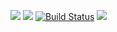 <a href="https://codeclimate.com/github/codeclimate/codeclimate/maintainability"><img src="https://api.codeclimate.com/v1/badges/a99a88d28ad37a79dbf6/maintainability" /></a>
<a href="https://codeclimate.com/github/codeclimate/codeclimate/test_coverage"><img src="https://api.codeclimate.com/v1/badges/a99a88d28ad37a79dbf6/test_coverage" /></a>
[![Build Status](https://travis-ci.com/AngPanda/python-project-lvl1.svg?branch=master)](https://travis-ci.com/AngPanda/python-project-lvl1)
<a href="https://asciinema.org/a/oeEPJjri9X6L57KQrx7nfV9LR" target="_blank"><img src="https://asciinema.org/a/oeEPJjri9X6L57KQrx7nfV9LR.svg" /></a>
